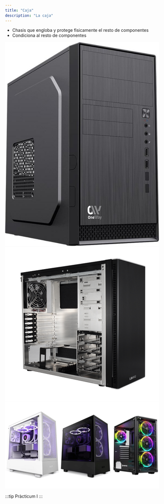 ```yaml
---
title: "Caja"
description: "La caja"
---
```


- Chasis que engloba y protege fisicamente el resto de componentes
- Condiciona al resto de componentes

![Caja1](../../../assets/ut1/pc1.jpg)
![Caja1](../../../assets/ut1/pc2.jpg)
![Caja1](../../../assets/ut1/pc3.webp)

:::tip
Pràcticum I
:::